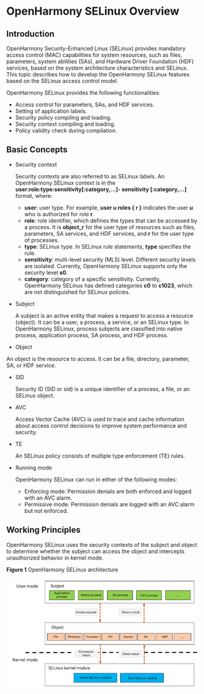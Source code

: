 # OpenHarmony SELinux Overview

## Introduction

OpenHarmony Security-Enhanced Linux (SELinux) provides mandatory access control (MAC) capabilities for system resources, such as files, parameters, system abilities (SAs), and Hardware Driver Foundation (HDF) services, based on the system architecture characteristics and SELinux. This topic describes how to develop the OpenHarmony SELinux features based on the SELinux access control model.

OpenHarmony SELinux provides the following functionalities:

- Access control for parameters, SAs, and HDF services.
- Setting of application labels.
- Security policy compiling and loading.
- Security context compiling and loading.
- Policy validity check during compilation.

## Basic Concepts

- Security context

  Security contexts are also referred to as SELinux labels. An OpenHarmony SELinux context is in the **user:role:type:sensitivity[:category,...]- sensitivity [:category,...]** format, where:
  - **user**: user type. For example, **user u roles { r }** indicates the user **u** who is authorized for role **r**.
  - **role**: role identifier, which defines the types that can be accessed by a process. It is **object_r** for the user type of resources such as files, parameters, SA services, and HDF services, and **r** for the user type of processes.
  - **type**: SELinux type. In SELinux rule statements, **type** specifies the rule.
  - **sensitivity**: multi-level security (MLS) level. Different security levels are isolated. Currently, OpenHarmony SELinux supports only the security level **s0**.
  - **category**: category of a specific sensitivity. Currently, OpenHarmony SELinux has defined categories **c0** to **c1023**, which are not distinguished for SELinux policies.

- Subject

  A subject is an active entity that makes a request to access a resource (object). It can be a user, a process, a service, or an SELinux type. In OpenHarmony SELinux, process subjects are classified into native process, application process, SA process, and HDF process.

-  Object

  An object is the resource to access. It can be a file, directory, parameter, SA, or HDF service.

- SID

  Security ID (SID or sid) is a unique identifier of a process, a file, or an SELinux object.

- AVC

  Access Vector Cache (AVC) is used to trace and cache information about access control decisions to improve system performance and security.

- TE

  An SELinux policy consists of multiple type enforcement (TE) rules.

- Running mode

  OpenHarmony SELinux can run in either of the following modes:
  + Enforcing mode: Permission denials are both enforced and logged with an AVC alarm.
  + Permissive mode: Permission denials are logged with an AVC alarm but not enforced.

## Working Principles

OpenHarmony SELinux uses the security contexts of the subject and object to determine whether the subject can access the object and intercepts unauthorized behavior in kernel mode.

**Figure 1** OpenHarmony SELinux architecture

![selinux_architect](./figures/SELinux-architecture.png)
